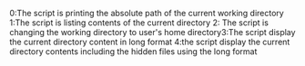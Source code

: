 0:The script is printing the absolute path of the current working directory
1:The script is listing contents of the current directory
2: The script is changing the working directory to user's home directory3:The script display the current directory content in long format
4:the script display the current directory contents including the hidden files using the long format
